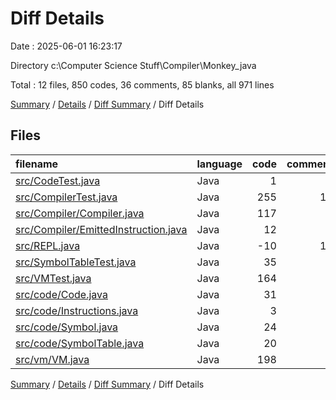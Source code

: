 # Diff Details

Date : 2025-06-01 16:23:17

Directory c:\\Computer Science Stuff\\Compiler\\Monkey_java

Total : 12 files,  850 codes, 36 comments, 85 blanks, all 971 lines

[Summary](results.md) / [Details](details.md) / [Diff Summary](diff.md) / Diff Details

## Files
| filename | language | code | comment | blank | total |
| :--- | :--- | ---: | ---: | ---: | ---: |
| [src/CodeTest.java](/src/CodeTest.java) | Java | 1 | 0 | 0 | 1 |
| [src/CompilerTest.java](/src/CompilerTest.java) | Java | 255 | 16 | 8 | 279 |
| [src/Compiler/Compiler.java](/src/Compiler/Compiler.java) | Java | 117 | 0 | 12 | 129 |
| [src/Compiler/EmittedInstruction.java](/src/Compiler/EmittedInstruction.java) | Java | 12 | 0 | 6 | 18 |
| [src/REPL.java](/src/REPL.java) | Java | -10 | 16 | 0 | 6 |
| [src/SymbolTableTest.java](/src/SymbolTableTest.java) | Java | 35 | 0 | 10 | 45 |
| [src/VMTest.java](/src/VMTest.java) | Java | 164 | 1 | 21 | 186 |
| [src/code/Code.java](/src/code/Code.java) | Java | 31 | 0 | -8 | 23 |
| [src/code/Instructions.java](/src/code/Instructions.java) | Java | 3 | 0 | 1 | 4 |
| [src/code/Symbol.java](/src/code/Symbol.java) | Java | 24 | 0 | 5 | 29 |
| [src/code/SymbolTable.java](/src/code/SymbolTable.java) | Java | 20 | 0 | 8 | 28 |
| [src/vm/VM.java](/src/vm/VM.java) | Java | 198 | 3 | 22 | 223 |

[Summary](results.md) / [Details](details.md) / [Diff Summary](diff.md) / Diff Details